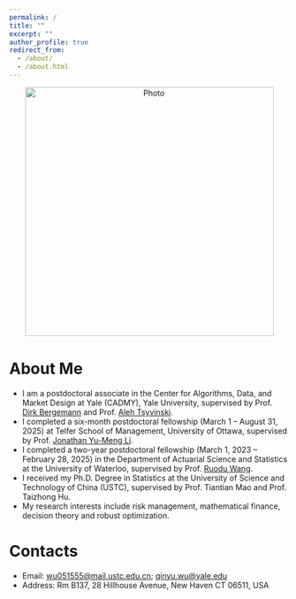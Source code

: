 ```yaml
---
permalink: /
title: ""
excerpt: ""
author_profile: true
redirect_from: 
  - /about/
  - /about.html
---
```


<p align="center">
  <img src="https://qinyuwu.github.io/images/Photo1.jpg" alt="Photo" style="width: 450px;"/> 
</p>

# About Me
* I am a postdoctoral associate in the Center for Algorithms, Data, and Market Design at Yale (CADMY), Yale University, supervised by Prof. [Dirk Bergemann](https://economics.yale.edu/people/dirk-bergemann) and Prof. [Aleh Tsyvinski](https://economics.yale.edu/people/aleh-tsyvinski).
* I completed a six-month postdoctoral fellowship (March 1 – August 31, 2025) at Telfer School of Management, University of Ottawa, supervised by Prof. [Jonathan Yu-Meng Li](https://telfer.uottawa.ca/en/directory/jonathan-yumeng-li/).
* I completed a two-year postdoctoral fellowship (March 1, 2023 – February 28, 2025) in the Department of Actuarial Science and Statistics at the University of Waterloo, supervised by Prof. [Ruodu Wang](http://sas.uwaterloo.ca/~wang/).
* I received my Ph.D. Degree in Statistics at the University of Science and Technology of China (USTC), supervised by Prof. Tiantian Mao and Prof. Taizhong Hu.
* My research interests include risk management, mathematical finance, decision theory and robust optimization.


# Contacts
* Email: wu051555@mail.ustc.edu.cn; qinyu.wu@yale.edu
* Address: Rm B137, 28 Hillhouse Avenue, New Haven CT 06511, USA
